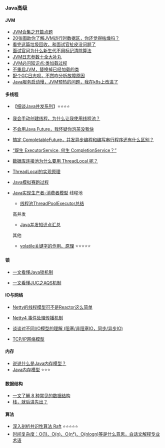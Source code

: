 ### Java高级

#### JVM

* [JVM合集之开篇点题](https://mp.weixin.qq.com/s/LcJkvrMMZU0-RrZvQXp_hw)
* [20张图助你了解JVM运行时数据区，你还觉得枯燥吗？](https://mp.weixin.qq.com/s/enKyxwDN09oEsYiEX8999w)
* [看完这篇垃圾回收，和面试官扯皮没问题了](https://mp.weixin.qq.com/s/_AKQs-xXDHlk84HbwKUzOw)
* [面试官问为什么新生代不用标记清除算法](https://mp.weixin.qq.com/s/qGL36Q1npiYKKTOG5SVv1A)
* [JVM日志参数十全大补丸](https://mp.weixin.qq.com/s/XZFEgf1ZS7gNt7lku3TF4g)
* [JVM必问知识点:类加载过程](https://mp.weixin.qq.com/s/eHqFONXXNc-LD4ugaKM6UA)
* [不重启JVM，替换掉已经加载的类](https://mp.weixin.qq.com/s/YtM93N3GmFncLBeaZo84-Q)
* [配个GC日志呗，不然咋分析故障原因](https://mp.weixin.qq.com/s/bKyouiFGtVyY265j3K8EZA)
* [Java服务启动慢，JVM预热的问题，我在k8s上改进了](https://mp.weixin.qq.com/s/wEkV_D_ic2zgY9QZqaPxIw)

#### 多线程

* 【[细谈Java并发系列](./Concurrent/README.md)】:star::star::star::star:

* [我会手动创建线程，为什么让我使用线程池？](https://mp.weixin.qq.com/s/0lNXfEVLfZTEEaYQ4h4dgA)
* [不会用Java Future，我怀疑你泡茶没我快](https://mp.weixin.qq.com/s/upLpuE55dfV5PmDAqKnDHQ)
* [搞定 CompletableFuture，并发异步编程和编写串行程序还有什么区别？](https://mp.weixin.qq.com/s/lPh-KHrle6ORKEnmrlXKfQ)
* [“既生 ExecutorService, 何生 CompletionService？”](https://mp.weixin.qq.com/s/RXFj2J2IdYbCRSGZhW8Rrg)
* [数据库连接池为什么要用 ThreadLocal 呢？](https://mp.weixin.qq.com/s?__biz=MzI4ODQ3NjE2OA==&mid=2247492604&idx=1&sn=05c1c360d5d0100c8bf50596568cea1a&chksm=ec3f7e9bdb48f78d10b8410686f2d0c2107357ceb20270c1606f291c95735b6e6e4ced95b8ba&scene=132#wechat_redirect)
* [ThreadLocal的实现原理](https://monkeysayhi.github.io/2016/11/27/%E6%BA%90%E7%A0%81%7CThreadLocal%E7%9A%84%E5%AE%9E%E7%8E%B0%E5%8E%9F%E7%90%86/)
* [Java模拟赛跑过程](https://monkeysayhi.github.io/2017/10/08/Java%E6%A8%A1%E6%8B%9F%E8%B5%9B%E8%B7%91%E8%BF%87%E7%A8%8B/)
* [Java实现生产者-消费者模型](https://monkeysayhi.github.io/2017/10/08/Java%E5%AE%9E%E7%8E%B0%E7%94%9F%E4%BA%A7%E8%80%85-%E6%B6%88%E8%B4%B9%E8%80%85%E6%A8%A1%E5%9E%8B/)
    线程池
    * [线程池ThreadPoolExecutor总结](https://monkeysayhi.github.io/2018/11/08/%E7%BA%BF%E7%A8%8B%E6%B1%A0ThreadPoolExecutor%E6%80%BB%E7%BB%93/)

    高并发
    * [Java并发知识点汇总](https://blog.csdn.net/codingtu/article/details/78061028)

    其他
    * [volatile关键字的作用、原理](https://monkeysayhi.github.io/2016/11/29/volatile%E5%85%B3%E9%94%AE%E5%AD%97%E7%9A%84%E4%BD%9C%E7%94%A8%E3%80%81%E5%8E%9F%E7%90%86/) :star::star::star::star::star:

#### 锁
* [一文看懂Java锁机制](https://mp.weixin.qq.com/s/dFh4WN1je8VmFdYX8Czhew)

* [一文看懂JUC之AQS机制](https://mp.weixin.qq.com/s/HEylBNG8-uIHrUwDFE8GYA)

#### IO与网络

* [Netty的线程模型可不是Reactor这么简单](https://mp.weixin.qq.com/s/kcSI0yQH3HxZt5KFU-M8_w)

* [Netty4 事件处理传播机制](https://mp.weixin.qq.com/s/5dlUN0bzW3aKfcg1PSR5Ow)


* [谈谈对不同I/O模型的理解 (阻塞/非阻塞IO，同步/异步IO)](https://my.oschina.net/u/4504531/blog/4718645)

* [TCP/IP网络模型](https://mp.weixin.qq.com/s/-dCQjrJQjKbZRsPCBJhRwA)

#### 内存

* [说说什么是Java内存模型？](https://mp.weixin.qq.com/s/2WGe0XP-Upz0Pwd05ASTXQ)
* [Java内存模型](https://monkeysayhi.github.io/2016/11/26/Java%E5%86%85%E5%AD%98%E6%A8%A1%E5%9E%8B/) :star::star::star:


#### 数据结构

* [一文了解 8 种常见的数据结构](https://my.oschina.net/qinggee/blog/4618256)
* [栈，就后进先出？](https://mp.weixin.qq.com/s/6l1wtgTiBjv7AKfgrfx4Fw)


#### 算法

* [深入剖析共识性算法 Raft](https://my.oschina.net/vivotech/blog/5023558) :star::star::star::star::star:
* [时间复杂度：O(1)、O(n)、O(n²)、O(nlogn)等是什么意思，白话文解释专业术语](https://blog.csdn.net/qq_27093465/article/details/70690749)

